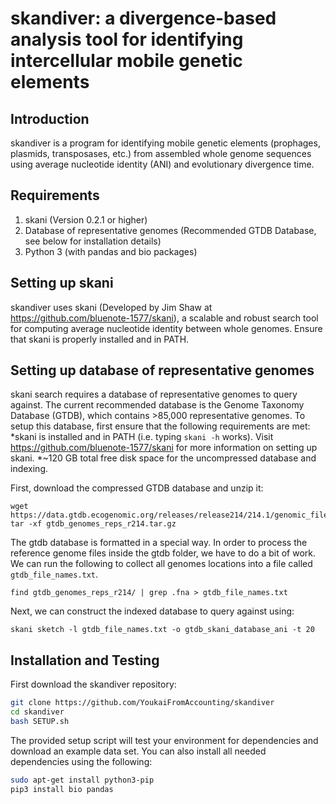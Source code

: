 # skandiver: a divergence-based analysis tool for identifying intercellular mobile genetic elements
## Introduction
skandiver is a program for identifying mobile genetic elements (prophages, plasmids, transposases, etc.) from assembled whole genome sequences using average nucleotide identity (ANI) and evolutionary divergence time.  

## Requirements 
1. skani (Version 0.2.1 or higher)
2. Database of representative genomes (Recommended GTDB Database, see below for installation details)
3. Python 3 (with pandas and bio packages)

## Setting up skani
skandiver uses skani (Developed by Jim Shaw at https://github.com/bluenote-1577/skani), a scalable and robust search tool for computing average nucleotide identity between whole genomes. Ensure that skani is properly installed and in PATH. 

## Setting up database of representative genomes
skani search requires a database of representative genomes to query against. The current recommended database is the Genome Taxonomy Database (GTDB), which contains >85,000 representative genomes. 
To setup this database, first ensure that the following requirements are met: 
*skani is installed and in PATH (i.e. typing ```skani -h``` works). Visit https://github.com/bluenote-1577/skani for more information on setting up skani.
*~120 GB total free disk space for the uncompressed database and indexing.

First, download the compressed GTDB database and unzip it:
```
wget https://data.gtdb.ecogenomic.org/releases/release214/214.1/genomic_files_reps/gtdb_genomes_reps_r214.tar.gz
tar -xf gtdb_genomes_reps_r214.tar.gz
```

The gtdb database is formatted in a special way. In order to process the reference genome files inside the gtdb folder, we have to do a bit of work. We can run the following to collect all genomes locations into a file called ```gtdb_file_names.txt```.
```
find gtdb_genomes_reps_r214/ | grep .fna > gtdb_file_names.txt
```

Next, we can construct the indexed database to query against using:
```
skani sketch -l gtdb_file_names.txt -o gtdb_skani_database_ani -t 20
```


## Installation and Testing 
First download the skandiver repository: 
```sh
git clone https://github.com/YoukaiFromAccounting/skandiver
cd skandiver
bash SETUP.sh
```

The provided setup script will test your environment for dependencies and download an example data set. You can also install all needed dependencies using the following: 
```sh
sudo apt-get install python3-pip
pip3 install bio pandas
```
